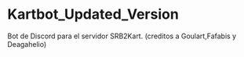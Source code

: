 # Kartbot_Updated_Version
Bot de Discord para el servidor SRB2Kart. (creditos a Goulart,Fafabis y Deagahelio)
